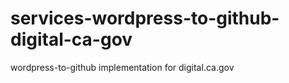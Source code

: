 # services-wordpress-to-github-digital-ca-gov
wordpress-to-github implementation for digital.ca.gov
